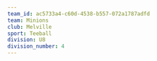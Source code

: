 ```yaml
---
team_id: ac5733a4-c60d-4538-b557-072a1787adfd
team: Minions
club: Melville
sport: Teeball
division: U8
division_number: 4
---
```

